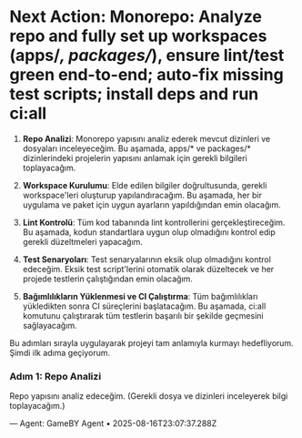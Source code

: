 # Next Action: Monorepo: Analyze repo and fully set up workspaces (apps/*, packages/*), ensure lint/test green end-to-end; auto-fix missing test scripts; install deps and run ci:all

1. **Repo Analizi**: Monorepo yapısını analiz ederek mevcut dizinleri ve dosyaları inceleyeceğim. Bu aşamada, apps/* ve packages/* dizinlerindeki projelerin yapısını anlamak için gerekli bilgileri toplayacağım.

2. **Workspace Kurulumu**: Elde edilen bilgiler doğrultusunda, gerekli workspace'leri oluşturup yapılandıracağım. Bu aşamada, her bir uygulama ve paket için uygun ayarların yapıldığından emin olacağım.

3. **Lint Kontrolü**: Tüm kod tabanında lint kontrollerini gerçekleştireceğim. Bu aşamada, kodun standartlara uygun olup olmadığını kontrol edip gerekli düzeltmeleri yapacağım.

4. **Test Senaryoları**: Test senaryalarının eksik olup olmadığını kontrol edeceğim. Eksik test script'lerini otomatik olarak düzeltecek ve her projede testlerin çalıştığından emin olacağım.

5. **Bağımlılıkların Yüklenmesi ve CI Çalıştırma**: Tüm bağımlılıkları yükledikten sonra CI süreçlerini başlatacağım. Bu aşamada, ci:all komutunu çalıştırarak tüm testlerin başarılı bir şekilde geçmesini sağlayacağım. 

Bu adımları sırayla uygulayarak projeyi tam anlamıyla kurmayı hedefliyorum. Şimdi ilk adıma geçiyorum. 

### Adım 1: Repo Analizi
Repo yapısını analiz edeceğim. (Gerekli dosya ve dizinleri inceleyerek bilgi toplayacağım.)

— Agent: GameBY Agent • 2025-08-16T23:07:37.288Z
